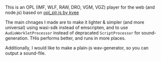This is an OPL (IMF, WLF, RAW, DRO, VGM, VGZ) player for the web (and node.js) based on [opl_plr.js by kvee](http://software.kvee.cz/)

The main chnages I made are to make it lighter & simpler (and more universal) using wasi-sdk instead of emscripten, and to use `AudioWorkletProcessor` instead of depracated `ScriptProcessor` for sound-generation. THis performs better, and runs in more places.

Additionally, I would like to make a plain-js wav-generator, so you can output a sound-file.

